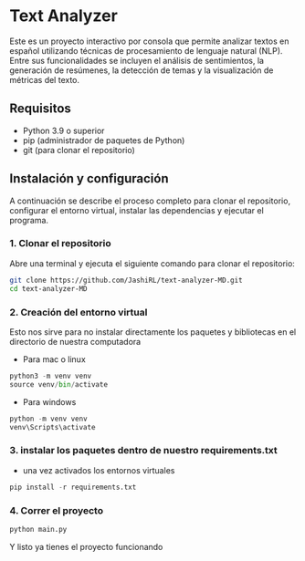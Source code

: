 # Text Analyzer

Este es un proyecto interactivo por consola que permite analizar textos en español utilizando técnicas de procesamiento de lenguaje natural (NLP). Entre sus funcionalidades se incluyen el análisis de sentimientos, la generación de resúmenes, la detección de temas y la visualización de métricas del texto.

## Requisitos

- Python 3.9 o superior
- pip (administrador de paquetes de Python)
- git (para clonar el repositorio)

## Instalación y configuración

A continuación se describe el proceso completo para clonar el repositorio, configurar el entorno virtual, instalar las dependencias y ejecutar el programa.

### 1. Clonar el repositorio

Abre una terminal y ejecuta el siguiente comando para clonar el repositorio:

```bash
git clone https://github.com/JashiRL/text-analyzer-MD.git
cd text-analyzer-MD
```
### 2. Creación del entorno virtual
Esto nos sirve para no instalar directamente los paquetes y bibliotecas en el directorio de nuestra computadora
- Para mac o linux
```python
python3 -m venv venv
source venv/bin/activate

```
- Para windows
```python
python -m venv venv
venv\Scripts\activate
```
### 3. instalar los paquetes dentro de nuestro requirements.txt
- una vez activados los entornos virtuales
```python
pip install -r requirements.txt
```
### 4. Correr el proyecto

```python
python main.py
```

Y listo ya tienes el proyecto funcionando

